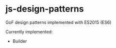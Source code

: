 # js-design-patterns
GoF design patterns implemented with ES2015 (ES6)

Currently implemented:
* Builder
